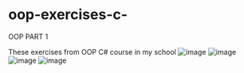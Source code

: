# oop-exercises-c-
OOP PART 1 

These exercises from OOP C# course in my school
![image](https://user-images.githubusercontent.com/66561370/189664217-fa3d5b77-c5bf-441a-8aa0-017c211cc2b4.png)
![image](https://user-images.githubusercontent.com/66561370/189664251-5b13a1d6-e867-40a7-9ab6-638de0e09ac2.png)
![image](https://user-images.githubusercontent.com/66561370/189664289-7a2cd810-1011-457d-b7aa-96f93f9f04f5.png)
![image](https://user-images.githubusercontent.com/66561370/189664332-30fcb9cc-b003-43af-a485-0406cedf987b.png)

